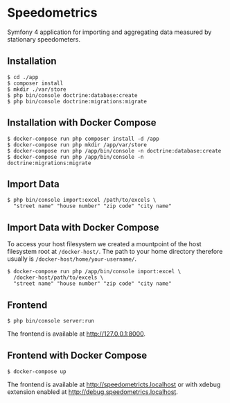 # Speedometrics

Symfony 4 application for importing and aggregating data measured by stationary speedometers. 

## Installation

    $ cd ./app
    $ composer install
    $ mkdir ./var/store
    $ php bin/console doctrine:database:create
    $ php bin/console doctrine:migrations:migrate

## Installation with Docker Compose

    $ docker-compose run php composer install -d /app
    $ docker-compose run php mkdir /app/var/store
    $ docker-compose run php /app/bin/console -n doctrine:database:create
    $ docker-compose run php /app/bin/console -n doctrine:migrations:migrate

## Import Data

    $ php bin/console import:excel /path/to/excels \
      "street name" "house number" "zip code" "city name"

## Import Data with Docker Compose

To access your host filesystem we created a mountpoint of the host filesystem
root at `/docker-host/`. The path to your home directory therefore usually is
`/docker-host/home/your-username/`.

    $ docker-compose run php /app/bin/console import:excel \
      /docker-host/path/to/excels \
      "street name" "house number" "zip code" "city name"

## Frontend

    $ php bin/console server:run
    
The frontend is available at http://127.0.0.1:8000.

## Frontend with Docker Compose

    $ docker-compose up

The frontend is available at http://speedometricts.localhost or with xdebug
extension enabled at http://debug.speedometrics.localhost.
